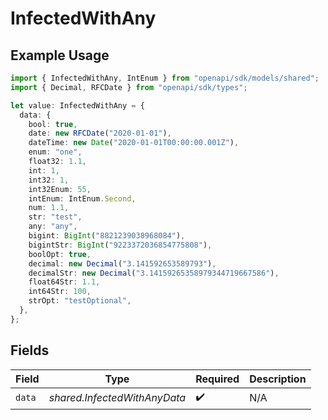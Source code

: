 # InfectedWithAny

## Example Usage

```typescript
import { InfectedWithAny, IntEnum } from "openapi/sdk/models/shared";
import { Decimal, RFCDate } from "openapi/sdk/types";

let value: InfectedWithAny = {
  data: {
    bool: true,
    date: new RFCDate("2020-01-01"),
    dateTime: new Date("2020-01-01T00:00:00.001Z"),
    enum: "one",
    float32: 1.1,
    int: 1,
    int32: 1,
    int32Enum: 55,
    intEnum: IntEnum.Second,
    num: 1.1,
    str: "test",
    any: "any",
    bigint: BigInt("8821239038968084"),
    bigintStr: BigInt("9223372036854775808"),
    boolOpt: true,
    decimal: new Decimal("3.141592653589793"),
    decimalStr: new Decimal("3.14159265358979344719667586"),
    float64Str: 1.1,
    int64Str: 100,
    strOpt: "testOptional",
  },
};
```

## Fields

| Field                        | Type                         | Required                     | Description                  |
| ---------------------------- | ---------------------------- | ---------------------------- | ---------------------------- |
| `data`                       | *shared.InfectedWithAnyData* | :heavy_check_mark:           | N/A                          |